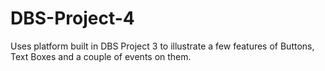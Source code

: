 # DBS-Project-4
Uses platform built in DBS Project 3 to illustrate a few features of Buttons, Text Boxes and a couple of events on them.
